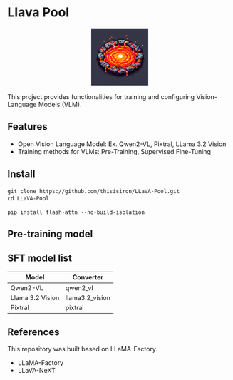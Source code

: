 # Llava Pool
<p align="center">
    <img src="assets/llavapool.png" width=128>
</p>

This project provides functionalities for training and configuring Vision-Language Models (VLM).


## Features
- Open Vision Language Model: Ex. Qwen2-VL, Pixtral, LLama 3.2 Vision
- Training methods for VLMs: Pre-Training, Supervised Fine-Tuning

## Install
```
git clone https://github.com/thisisiron/LLaVA-Pool.git
cd LLaVA-Pool
```
`pip install flash-attn --no-build-isolation`


## Pre-training model


## SFT model list

| Model | Converter |
| --- | --- |
| Qwen2-VL | qwen2_vl |
| Llama 3.2 Vision | llama3.2_vision |
| Pixtral | pixtral |


## References
This repository was built based on LLaMA-Factory.

- LLaMA-Factory
- LLaVA-NeXT
